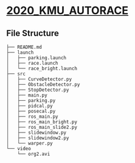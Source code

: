 # [2020_KMU_AUTORACE](https://github.com/young43/2020_KMU_AUTORACE)

## File Structure
```
├── README.md
├── launch
│   ├── parking.launch
│   ├── race.launch
│   └── race_bright.launch
├── src
│   ├── CurveDetector.py
│   ├── ObstacleDetector.py
│   ├── StopDetector.py
│   ├── main.py
│   ├── parking.py
│   ├── pidcal.py
│   ├── posecal.py
│   ├── ros_main.py
│   ├── ros_main_bright.py
│   ├── ros_main_slide2.py
│   ├── slidewindow.py
│   ├── slidewindow2.py
│   └── warper.py
└── video
    └── org2.avi
```